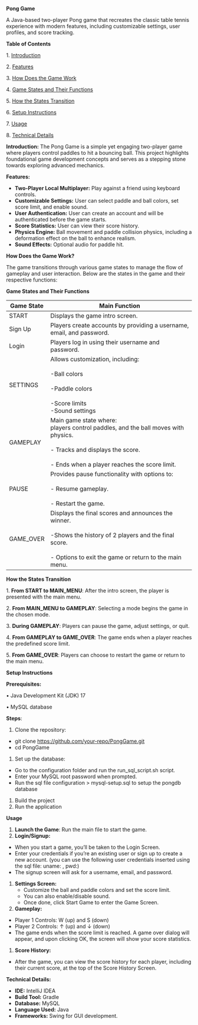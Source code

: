 **Pong Game**

A Java-based two-player Pong game that recreates the classic table tennis experience with modern features, including customizable settings, user profiles, and score tracking.

**Table of Contents**

1\. [Introduction](#introduction)

2\. [Features](#features)

3\. [How Does the Game Work](#_top)

4\. [Game States and Their Functions](#_top)

5\. [How the States Transition](#_top)

6\. [Setup Instructions](#setup-instructions)

7\. [Usage](#usage)

8\. [Technical Details](#technical-details)

**Introduction:** The Pong Game is a simple yet engaging two-player game where players control paddles to hit a bouncing ball. This project highlights foundational game development concepts and serves as a stepping stone towards exploring advanced mechanics.

**Features:**

- **Two-Player Local Multiplayer:** Play against a friend using keyboard controls.
- **Customizable Settings:** User can select paddle and ball colors, set score limit, and enable sound.
- **User Authentication:** User can create an account and will be authenticated before the game starts.
- **Score Statistics:** User can view their score history.
- **Physics Engine:** Ball movement and paddle collision physics, including a deformation effect on the ball to enhance realism.
- **Sound Effects:** Optional audio for paddle hit.

**How Does the Game Work?**

The game transitions through various game states to manage the flow of gameplay and user interaction. Below are the states in the game and their respective functions:

**Game States and Their Functions**

| Game State | Main Function |
| --- | --- |
| START | Displays the game intro screen. |
| Sign Up | Players create accounts by providing a username, email, and password. |
| Login | Players log in using their username and password. |
| SETTINGS | Allows customization, including:<br><br>\-Ball colors<br><br>\-Paddle colors<br><br>\-Score limits  <br>\-Sound settings |
| GAMEPLAY | Main game state where:  <br>players control paddles, and the ball moves with physics.<br><br>\- Tracks and displays the score.<br><br>\- Ends when a player reaches the score limit. |
| PAUSE | Provides pause functionality with options to:<br><br>\- Resume gameplay.<br><br>\- Restart the game. |
| GAME_OVER | Displays the final scores and announces the winner.<br><br>\-Shows the history of 2 players and the final score.<br><br>\- Options to exit the game or return to the main menu. |

**How the States Transition**

1\. **From START to MAIN_MENU**: After the intro screen, the player is presented with the main menu.

2\. **From MAIN_MENU to GAMEPLAY**: Selecting a mode begins the game in the chosen mode.

3\. **During GAMEPLAY**: Players can pause the game, adjust settings, or quit.

4\. **From GAMEPLAY to GAME_OVER**: The game ends when a player reaches the predefined score limit.

5\. **From GAME_OVER**: Players can choose to restart the game or return to the main menu.

**Setup Instructions**

**Prerequisites:**

• Java Development Kit (JDK) 17

• MySQL database

**Steps**:

1. Clone the repository:

- git clone <https://github.com/your-repo/PongGame.git>
- cd PongGame

1. Set up the database:

- Go to the configuration folder and run the run_sql_script.sh script.
- Enter your MySQL root password when prompted.
- Run the sql file configuration > mysql-setup.sql to setup the pongdb database

1. Build the project
2. Run the application

**Usage**

1. **Launch the Game**: Run the main file to start the game.
2. **Login/Signup:**

- When you start a game, you’ll be taken to the Login Screen.
- Enter your credentials if you’re an existing user or sign up to create a new account. (you can use the following user credentials inserted using the sql file: uname: , pwd:)
- The signup screen will ask for a username, email, and password.

1. **Settings Screen:**
    - Customize the ball and paddle colors and set the score limit.
    - You can also enable/disable sound.
    - Once done, click Start Game to enter the Game Screen.
2. **Gameplay:**

- Player 1 Controls: W (up) and S (down)
- Player 2 Controls: ↑ (up) and ↓ (down)
- The game ends when the score limit is reached. A game over dialog will appear, and upon clicking OK, the screen will show your score statistics.

1. **Score History:**

- After the game, you can view the score history for each player, including their current score, at the top of the Score History Screen.

**Technical Details:**

- **IDE:** IntelliJ IDEA
- **Build Tool:** Gradle
- **Database:** MySQL
- **Language Used:** Java
- **Frameworks:** Swing for GUI development.